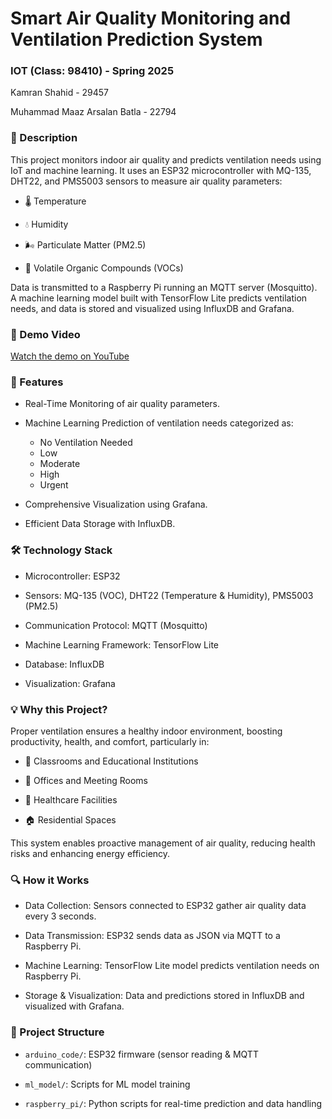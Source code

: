 # Smart Air Quality Monitoring and Ventilation Prediction System
### IOT (Class: 98410) - Spring 2025

Kamran Shahid - 29457

Muhammad Maaz Arsalan Batla - 22794

### 📖 Description

This project monitors indoor air quality and predicts ventilation needs using IoT and machine learning. It uses an ESP32 microcontroller with MQ-135, DHT22, and PMS5003 sensors to measure air quality parameters:

- 🌡️ Temperature

- 💧 Humidity

- 🌬️ Particulate Matter (PM2.5)

- 💨 Volatile Organic Compounds (VOCs)

Data is transmitted to a Raspberry Pi running an MQTT server (Mosquitto). A machine learning model built with TensorFlow Lite predicts ventilation needs, and data is stored and visualized using InfluxDB and Grafana.

### 🎥 Demo Video

[Watch the demo on YouTube](https://youtu.be/JR_lew51vHkd)

### 🚀 Features

- Real-Time Monitoring of air quality parameters.

- Machine Learning Prediction of ventilation needs categorized as:
  -   No Ventilation Needed
	- 	Low
	- 	Moderate
	- 	High
	- 	Urgent

- Comprehensive Visualization using Grafana.

- Efficient Data Storage with InfluxDB.

### 🛠️ Technology Stack
- Microcontroller: ESP32

- Sensors: MQ-135 (VOC), DHT22 (Temperature & Humidity), PMS5003 (PM2.5)

- Communication Protocol: MQTT (Mosquitto)

- Machine Learning Framework: TensorFlow Lite

- Database: InfluxDB

- Visualization: Grafana

### 💡 Why this Project?

Proper ventilation ensures a healthy indoor environment, boosting productivity, health, and comfort, particularly in:

- 🏫 Classrooms and Educational Institutions

- 🏢 Offices and Meeting Rooms

- 🏥 Healthcare Facilities

- 🏠 Residential Spaces

This system enables proactive management of air quality, reducing health risks and enhancing energy efficiency.

### 🔍 How it Works
- Data Collection: Sensors connected to ESP32 gather air quality data every 3 seconds.

- Data Transmission: ESP32 sends data as JSON via MQTT to a Raspberry Pi.

- Machine Learning: TensorFlow Lite model predicts ventilation needs on Raspberry Pi.

- Storage & Visualization: Data and predictions stored in InfluxDB and visualized with Grafana.

### 📂 Project Structure
- `arduino_code/`: ESP32 firmware (sensor reading & MQTT communication)

- `ml_model/`: Scripts for ML model training

- `raspberry_pi/`: Python scripts for real-time prediction and data handling
